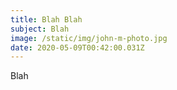 ```yaml
---
title: Blah Blah
subject: Blah
image: /static/img/john-m-photo.jpg
date: 2020-05-09T00:42:00.031Z
---
```

Blah